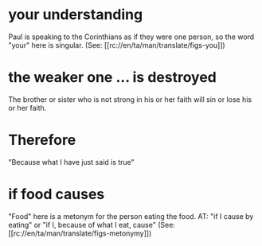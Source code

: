 # your understanding

Paul is speaking to the Corinthians as if they were one person, so the word "your" here is singular. (See: [[rc://en/ta/man/translate/figs-you]])

# the weaker one ... is destroyed

The brother or sister who is not strong in his or her faith will sin or lose his or her faith.

# Therefore

"Because what I have just said is true"

# if food causes

"Food" here is a metonym for the person eating the food. AT: "if I cause by eating" or "if I, because of what I eat, cause" (See: [[rc://en/ta/man/translate/figs-metonymy]])